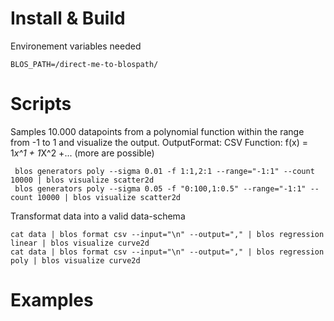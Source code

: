 Install & Build
=============
Environement variables needed
```
BLOS_PATH=/direct-me-to-blospath/
```


Scripts
=============


Samples 10.000 datapoints from a polynomial function within the range from -1 to 1 and visualize the output.
OutputFormat: CSV
Function: f(x) = 1*x^1 + 1*X^2 +... (more are possible)
```
 blos generators poly --sigma 0.01 -f 1:1,2:1 --range="-1:1" --count 10000 | blos visualize scatter2d
 blos generators poly --sigma 0.05 -f "0:100,1:0.5" --range="-1:1" --count 10000 | blos visualize scatter2d
 ```

Transformat data into a valid data-schema
```
cat data | blos format csv --input="\n" --output="," | blos regression linear | blos visualize curve2d
cat data | blos format csv --input="\n" --output="," | blos regression poly | blos visualize curve2d
```

Examples
=============
